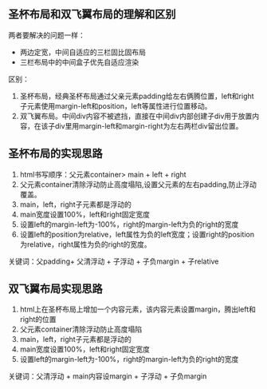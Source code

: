 ## 圣杯布局和双飞翼布局的理解和区别
两者要解决的问题一样：
  * 两边定宽，中间自适应的三栏固比固布局
  * 三栏布局中的中间盒子优先自适应渲染

区别：
1. 圣杯布局，经典圣杯布局通过父亲元素padding给左右俩腾位置，left和right子元素使用margin-left和position，left等属性进行位置移动。
2. 双飞翼布局。中间div内容不被遮挡，直接在中间div内部创建子div用于放置内容，在该子div里用margin-left和margin-right为左右两栏div留出位置。

## 圣杯布局的实现思路
1. html书写顺序：父元素container> main + left + right
2. 父元素container清除浮动防止高度塌陷,设置父元素的左右padding,防止浮动覆盖。
3. main，left，right子元素都是浮动的
4. main宽度设置100%，left和right固定宽度
5. 设置left的margin-left为-100%，right的margin-left为负的right的宽度
6. 设置left的position为relative，left属性为负的left宽度；设置right的position为relative，right属性为负的right的宽度。

关键词：父padding+ 父清浮动 + 子浮动 + 子负margin + 子relative

## 双飞翼布局实现思路
1. html上在圣杯布局上增加一个内容元素，该内容元素设置margin，腾出left和right的位置
2. 父元素container清除浮动防止高度塌陷
3. main，left，right子元素都是浮动的
4. main宽度设置100%，left和right固定宽度
5. 设置left的margin-left为-100%，right的margin-left为负的right的宽度

关键词：父清浮动 + main内容设margin + 子浮动 + 子负margin